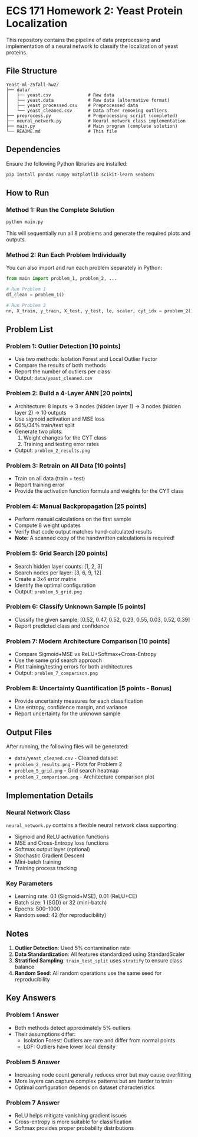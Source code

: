 # ECS 171 Homework 2: Yeast Protein Localization

This repository contains the pipeline of data preprocessing and implementation of a neural network to classify the localization of yeast proteins.

## File Structure
```
Yeast-ml-25fall-hw2/
├── data/
│   ├── yeast.csv              # Raw data
│   ├── yeast.data             # Raw data (alternative format)
│   ├── yeast_processed.csv    # Preprocessed data
│   └── yeast_cleaned.csv      # Data after removing outliers
├── preprocess.py              # Preprocessing script (completed)
├── neural_network.py          # Neural network class implementation
├── main.py                    # Main program (complete solution)
└── README.md                  # This file
```

## Dependencies
Ensure the following Python libraries are installed:
```bash
pip install pandas numpy matplotlib scikit-learn seaborn
```

## How to Run

### Method 1: Run the Complete Solution
```bash
python main.py
```
This will sequentially run all 8 problems and generate the required plots and outputs.

### Method 2: Run Each Problem Individually
You can also import and run each problem separately in Python:

```python
from main import problem_1, problem_2, ...

# Run Problem 1
df_clean = problem_1()

# Run Problem 2
nn, X_train, y_train, X_test, y_test, le, scaler, cyt_idx = problem_2()
```

## Problem List

### Problem 1: Outlier Detection [10 points]
- Use two methods: Isolation Forest and Local Outlier Factor
- Compare the results of both methods
- Report the number of outliers per class
- Output: `data/yeast_cleaned.csv`

### Problem 2: Build a 4-Layer ANN [20 points]
- Architecture: 8 inputs → 3 nodes (hidden layer 1) → 3 nodes (hidden layer 2) → 10 outputs
- Use sigmoid activation and MSE loss
- 66%/34% train/test split
- Generate two plots:
  1. Weight changes for the CYT class
  2. Training and testing error rates
- Output: `problem_2_results.png`

### Problem 3: Retrain on All Data [10 points]
- Train on all data (train + test)
- Report training error
- Provide the activation function formula and weights for the CYT class

### Problem 4: Manual Backpropagation [25 points]
- Perform manual calculations on the first sample
- Compute 8 weight updates
- Verify that code output matches hand-calculated results
- **Note**: A scanned copy of the handwritten calculations is required!

### Problem 5: Grid Search [20 points]
- Search hidden layer counts: [1, 2, 3]
- Search nodes per layer: [3, 6, 9, 12]
- Create a 3x4 error matrix
- Identify the optimal configuration
- Output: `problem_5_grid.png`

### Problem 6: Classify Unknown Sample [5 points]
- Classify the given sample: [0.52, 0.47, 0.52, 0.23, 0.55, 0.03, 0.52, 0.39]
- Report predicted class and confidence

### Problem 7: Modern Architecture Comparison [10 points]
- Compare Sigmoid+MSE vs ReLU+Softmax+Cross-Entropy
- Use the same grid search approach
- Plot training/testing errors for both architectures
- Output: `problem_7_comparison.png`

### Problem 8: Uncertainty Quantification [5 points - Bonus]
- Provide uncertainty measures for each classification
- Use entropy, confidence margin, and variance
- Report uncertainty for the unknown sample

## Output Files

After running, the following files will be generated:
- `data/yeast_cleaned.csv` - Cleaned dataset
- `problem_2_results.png` - Plots for Problem 2
- `problem_5_grid.png` - Grid search heatmap
- `problem_7_comparison.png` - Architecture comparison plot

## Implementation Details

### Neural Network Class
`neural_network.py` contains a flexible neural network class supporting:
- Sigmoid and ReLU activation functions
- MSE and Cross-Entropy loss functions
- Softmax output layer (optional)
- Stochastic Gradient Descent
- Mini-batch training
- Training process tracking

### Key Parameters
- Learning rate: 0.1 (Sigmoid+MSE), 0.01 (ReLU+CE)
- Batch size: 1 (SGD) or 32 (mini-batch)
- Epochs: 500–1000
- Random seed: 42 (for reproducibility)

## Notes

1. **Outlier Detection**: Used 5% contamination rate
2. **Data Standardization**: All features standardized using StandardScaler
3. **Stratified Sampling**: `train_test_split` uses `stratify` to ensure class balance
4. **Random Seed**: All random operations use the same seed for reproducibility

## Key Answers

### Problem 1 Answer
- Both methods detect approximately 5% outliers
- Their assumptions differ:
  - Isolation Forest: Outliers are rare and differ from normal points
  - LOF: Outliers have lower local density

### Problem 5 Answer
- Increasing node count generally reduces error but may cause overfitting
- More layers can capture complex patterns but are harder to train
- Optimal configuration depends on dataset characteristics

### Problem 7 Answer
- ReLU helps mitigate vanishing gradient issues
- Cross-entropy is more suitable for classification
- Softmax provides proper probability distributions
